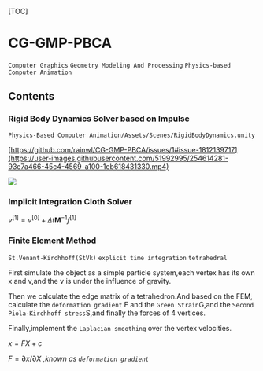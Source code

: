 [TOC]

# CG-GMP-PBCA
`Computer Graphics`
`Geometry Modeling And Processing`
`Physics-based Computer Animation`

## Contents

### Rigid Body Dynamics Solver based on Impulse
`Physics-Based Computer Animation/Assets/Scenes/RigidBodyDynamics.unity`

[https://github.com/rainwl/CG-GMP-PBCA/issues/1#issue-1812139717](https://user-images.githubusercontent.com/51992995/254614281-93e7a466-45c4-4569-a100-1eb618431330.mp4)

![](https://pic4rain.oss-cn-beijing.aliyuncs.com/img/RBD_algorithm.png)


### Implicit Integration Cloth Solver

$v^{[1]} = v^{[0]} +\Delta  t \mathbf{M} ^{-1}f^{[1]}$

### Finite Element Method
`St.Venant-Kirchhoff(StVk)` `explicit time integration` `tetrahedral`

First simulate the object as a simple particle system,each vertex has its own
x and v,and the v is under the influence of gravity.

Then we calculate the edge matrix of a tetrahedron.And based on the FEM,
calculate the `deformation gradient` F and the `Green Strain`G,and the 
`Second Piola-Kirchhoff stress`S,and finally the forces of 4 vertices.

Finally,implement the `Laplacian smoothing` over the vertex velocities.

$x = FX+c$

$F = \partial x/\partial X$ *,known as `deformation gradient`*